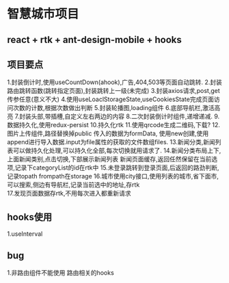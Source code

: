 # 智慧城市项目  
##  react + rtk  + ant-design-mobile + hooks 
## 项目要点  
1.封装倒计时,使用useCountDown(ahook),广告,404,503等页面自动跳转.
2.封装路由跳转函数(跳转指定页面),封装跳转上一级(未完成)
3.封装axios请求,post,get传参任意(意义不大)
4.使用useLoaclStorageState,useCookiesState完成页面访问次数的计数,根据次数做出判断
5.封装轮播图,loading组件
6.底部导航栏,激活高亮
7.封装头部,带插槽,自定义左右两边的内容
8.二次封装倒计时组件,递增递减.
9.数据持久化,使用redux-persist
10.持久化rtk
11.使用qrcode生成二维码,下载?
12.图片上传组件,路径替换掉public 传入的数据为formData,
使用new创建,使用append进行导入数据.input为file属性的获取的文件数组files.
13.新闻分类,新闻列表可以做持久化处理,可以持久化全部,每次切换就用请求了.
14.新闻分类布局上下,上面新闻类别,点击切换,下部展示新闻列表
新闻页面缓存,返回任然保留在当前选项,记录下categoryList的id在rtk中
15.未登录跳转到登录页面,后返回的路劲判断,记录topath frompath在storage 
16.城市使用city接口,使用列表的城市,省下面市,可以搜索,侧边有导航栏,记录当前选中的地址,存rtk   
17.发现页面数据存rtk,不用每次进入都重新请求 
## hooks使用
1.useInterval

## bug
1.非路由组件不能使用  路由相关的hooks